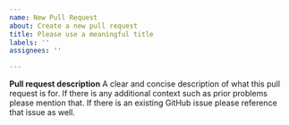 ```yaml
---
name: New Pull Request
about: Create a new pull request
title: Please use a meaningful title
labels: ''
assignees: ''

---
```


**Pull request description**
A clear and concise description of what this pull request
is for. If there is any additional context such as prior
problems please mention that. If there is an existing GitHub
issue please reference that issue as well.
